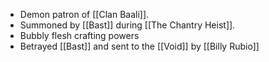 - Demon patron of [[Clan Baali]].
- Summoned by [[Bast]] during [[The Chantry Heist]].
- Bubbly flesh crafting powers
- Betrayed [[Bast]] and sent to the [[Void]] by [[Billy Rubio]]